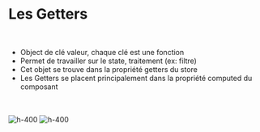 <!-- .slide: class="sfeir-basic-slide" -->
# Les Getters
<br>
<ul>
    <li>Object de clé valeur, chaque clé est une fonction</li>
    <li>Permet de travailler sur le state, traitement (ex: filtre)</li>
    <li>Cet objet se trouve dans la propriété getters du store</li>
    <li>Les Getters se placent principalement dans la propriété computed du composant</li>
</ul><br><br>
<div class="center">
    <img alt="h-400" src="assets/images/school/state-management/getters.png">
    <img alt="h-400" src="assets/images/school/state-management/getters_implementation.png">
</div>
